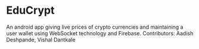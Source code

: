 # EduCrypt
An android app giving live prices of crypto currencies and maintaining a user wallet using WebSocket technology and Firebase.
Contributors: Aadish Deshpande,
              Vishal Dantkale
